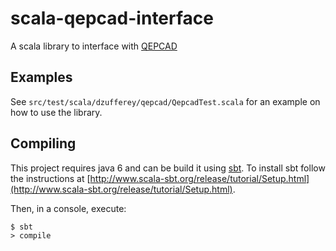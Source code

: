 # scala-qepcad-interface

A scala library to interface with [QEPCAD](https://www.usna.edu/CS/qepcadweb/B/QEPCAD.html)


## Examples

See `src/test/scala/dzufferey/qepcad/QepcadTest.scala` for an example on how to use the library.


## Compiling

This project requires java 6 and can be build it using [sbt](http://www.scala-sbt.org/).
To install sbt follow the instructions at [http://www.scala-sbt.org/release/tutorial/Setup.html](http://www.scala-sbt.org/release/tutorial/Setup.html).

Then, in a console, execute:
```
$ sbt
> compile
```
